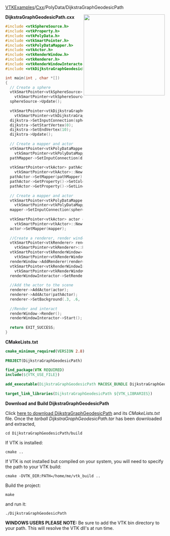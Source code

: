 [VTKExamples](/index/)/[Cxx](/Cxx)/PolyData/DijkstraGraphGeodesicPath

<img align="right" src="https://github.com/lorensen/VTKExamples/blob/gh-pages/Testing/Baseline/PolyData/TestDijkstraGraphGeodesicPath.png?raw=true" width="256" />

**DijkstraGraphGeodesicPath.cxx**
```c++
#include <vtkSphereSource.h>
#include <vtkProperty.h>
#include <vtkPolyData.h>
#include <vtkSmartPointer.h>
#include <vtkPolyDataMapper.h>
#include <vtkActor.h>
#include <vtkRenderWindow.h>
#include <vtkRenderer.h>
#include <vtkRenderWindowInteractor.h>
#include <vtkDijkstraGraphGeodesicPath.h>

int main(int , char *[])
{ 
  // Create a sphere
  vtkSmartPointer<vtkSphereSource> sphereSource = 
    vtkSmartPointer<vtkSphereSource>::New();
  sphereSource->Update();
  
  vtkSmartPointer<vtkDijkstraGraphGeodesicPath> dijkstra = 
    vtkSmartPointer<vtkDijkstraGraphGeodesicPath>::New();
  dijkstra->SetInputConnection(sphereSource->GetOutputPort());
  dijkstra->SetStartVertex(0);
  dijkstra->SetEndVertex(10);
  dijkstra->Update();
  
  // Create a mapper and actor
  vtkSmartPointer<vtkPolyDataMapper> pathMapper = 
    vtkSmartPointer<vtkPolyDataMapper>::New();
  pathMapper->SetInputConnection(dijkstra->GetOutputPort());
 
  vtkSmartPointer<vtkActor> pathActor = 
    vtkSmartPointer<vtkActor>::New();
  pathActor->SetMapper(pathMapper);
  pathActor->GetProperty()->SetColor(1,0,0); // Red
  pathActor->GetProperty()->SetLineWidth(4);
    
  // Create a mapper and actor
  vtkSmartPointer<vtkPolyDataMapper> mapper = 
    vtkSmartPointer<vtkPolyDataMapper>::New();
  mapper->SetInputConnection(sphereSource->GetOutputPort());
 
  vtkSmartPointer<vtkActor> actor = 
    vtkSmartPointer<vtkActor>::New();
  actor->SetMapper(mapper);
 
  //Create a renderer, render window, and interactor
  vtkSmartPointer<vtkRenderer> renderer = 
    vtkSmartPointer<vtkRenderer>::New();
  vtkSmartPointer<vtkRenderWindow> renderWindow = 
    vtkSmartPointer<vtkRenderWindow>::New();
  renderWindow->AddRenderer(renderer);
  vtkSmartPointer<vtkRenderWindowInteractor> renderWindowInteractor = 
    vtkSmartPointer<vtkRenderWindowInteractor>::New();
  renderWindowInteractor->SetRenderWindow(renderWindow);
 
  //Add the actor to the scene
  renderer->AddActor(actor);
  renderer->AddActor(pathActor);
  renderer->SetBackground(.3, .6, .3); // Background color green
 
  //Render and interact
  renderWindow->Render();
  renderWindowInteractor->Start();
 
  return EXIT_SUCCESS;
}
```
**CMakeLists.txt**
```cmake
cmake_minimum_required(VERSION 2.8)
 
PROJECT(DijkstraGraphGeodesicPath)
 
find_package(VTK REQUIRED)
include(${VTK_USE_FILE})
 
add_executable(DijkstraGraphGeodesicPath MACOSX_BUNDLE DijkstraGraphGeodesicPath.cxx)
 
target_link_libraries(DijkstraGraphGeodesicPath ${VTK_LIBRARIES})
```

**Download and Build DijkstraGraphGeodesicPath**

Click [here to download DijkstraGraphGeodesicPath](https://github.com/lorensen/VTKWikiExamplesTarballs/raw/master/DijkstraGraphGeodesicPath.tar) and its *CMakeLists.txt* file.
Once the *tarball DijkstraGraphGeodesicPath.tar* has been downloaded and extracted,
```
cd DijkstraGraphGeodesicPath/build 
```
If VTK is installed:
```
cmake ..
```
If VTK is not installed but compiled on your system, you will need to specify the path to your VTK build:
```
cmake -DVTK_DIR:PATH=/home/me/vtk_build ..
```
Build the project:
```
make
```
and run it:
```
./DijkstraGraphGeodesicPath
```
**WINDOWS USERS PLEASE NOTE:** Be sure to add the VTK bin directory to your path. This will resolve the VTK dll's at run time.

